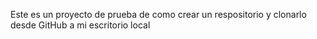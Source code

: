 Este es un proyecto de prueba de como crear un respositorio y clonarlo desde GitHub a mi escritorio local
